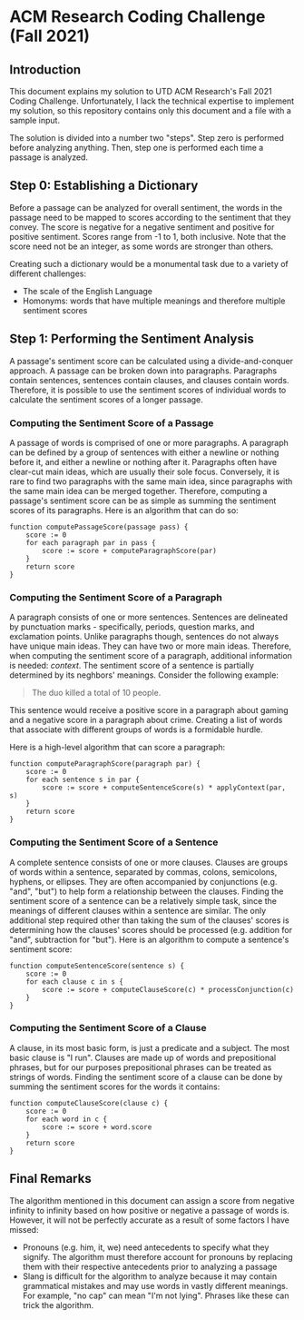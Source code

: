 # ACM Research Coding Challenge (Fall 2021)

## Introduction

This document explains my solution to UTD ACM Research's Fall 2021 Coding Challenge. Unfortunately, I lack the technical expertise to implement my solution, so this repository contains only this document and a file with a sample input.

The solution is divided into a number two "steps". Step zero is performed before analyzing anything. Then, step one is performed each time a passage is analyzed.

## Step 0: Establishing a Dictionary

Before a passage can be analyzed for overall sentiment, the words in the passage need to be mapped to scores according to the sentiment that they convey. The score is negative for a negative sentiment and positive for  positive sentiment. Scores range from -1 to 1, both inclusive. Note that the score need not be an integer, as some words are stronger than others.

Creating such a dictionary would be a monumental task due to a variety of different challenges:

- The scale of the English Language
- Homonyms: words that have multiple meanings and therefore multiple sentiment scores

## Step 1: Performing the Sentiment Analysis

A passage's sentiment score can be calculated using a divide-and-conquer approach. A passage can be broken down into paragraphs. Paragraphs contain sentences, sentences contain clauses, and clauses contain words. Therefore, it is possible to use the sentiment scores of individual words to calculate the sentiment scores of a longer passage.

### Computing the Sentiment Score of a Passage

A passage of words is comprised of one or more paragraphs. A paragraph can be defined by a group of sentences with either a newline or nothing before it, and either a newline or nothing after it. Paragraphs often have clear-cut main ideas, which are usually their sole focus. Conversely, it is rare to find two paragraphs with the same main idea, since paragraphs with the same main idea can be merged together. Therefore, computing a passage's sentiment score can be as simple as summing the sentiment scores of its paragraphs. Here is an algorithm that can do so:


```
function computePassageScore(passage pass) {
	score := 0
	for each paragraph par in pass {
		score := score + computeParagraphScore(par)
	}
	return score
}
```

### Computing the Sentiment Score of a Paragraph

A paragraph consists of one or more sentences. Sentences are delineated by punctuation marks - specifically, periods, question marks, and exclamation points. Unlike paragraphs though, sentences do not always have unique main ideas. They can have two or more main ideas. Therefore, when computing the sentiment score of a paragraph, additional information is needed: _context_. The sentiment score of a sentence is partially determined by its neghbors' meanings. Consider the following example:

> The duo killed a total of 10 people.

This sentence would receive a positive score in a paragraph about gaming and a negative score in a paragraph about crime. Creating a list of words that associate with different groups of words is a formidable hurdle.

Here is a high-level algorithm that can score a paragraph:

```
function computeParagraphScore(paragraph par) {
	score := 0
	for each sentence s in par {
		score := score + computeSentenceScore(s) * applyContext(par, s)
	}
	return score
}
```

### Computing the Sentiment Score of a Sentence

A complete sentence consists of one or more clauses. Clauses are groups of words within a sentence, separated by commas, colons, semicolons, hyphens, or ellipses. They are often accompanied by conjunctions (e.g. "and", "but") to help form a relationship between the clauses. Finding the sentiment score of a sentence can be a relatively simple task, since the meanings of different clauses within a sentence are similar. The only additional step required other than taking the sum of the clauses' scores is determining how the clauses' scores should be processed (e.g. addition for "and", subtraction for "but"). Here is an algorithm to compute a sentence's sentiment score:

```
function computeSentenceScore(sentence s) {
	score := 0
	for each clause c in s {
		score := score + computeClauseScore(c) * processConjunction(c)
	}
}
```

### Computing the Sentiment Score of a Clause

A clause, in its most basic form, is just a predicate and a subject. The most basic clause is "I run". Clauses are made up of words and prepositional phrases, but for our purposes prepositional phrases can be treated as strings of words. Finding the sentiment score of a clause can be done by summing the sentiment scores for the words it contains:

```
function computeClauseScore(clause c) {
	score := 0
	for each word in c {
		score := score + word.score
	}
	return score
}
```

## Final Remarks

The algorithm mentioned in this document can assign a score from negative infinity to infinity based on how positive or negative a passage of words is. However, it will not be perfectly accurate as a result of some factors I have missed:

 - Pronouns (e.g. him, it, we) need antecedents to specify what they signify. The algorithm must therefore account for pronouns by replacing them with their respective antecedents prior to analyzing a passage
 - Slang is difficult for the algorithm to analyze because it may contain grammatical mistakes and may use words in vastly different meanings. For example, "no cap" can mean "I'm not lying". Phrases like these can trick the algorithm.
